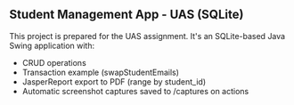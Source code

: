 Student Management App - UAS (SQLite)
---------------------------------------------

This project is prepared for the UAS assignment. It's an SQLite-based Java Swing application with:
- CRUD operations
- Transaction example (swapStudentEmails)
- JasperReport export to PDF (range by student_id)
- Automatic screenshot captures saved to /captures on actions

